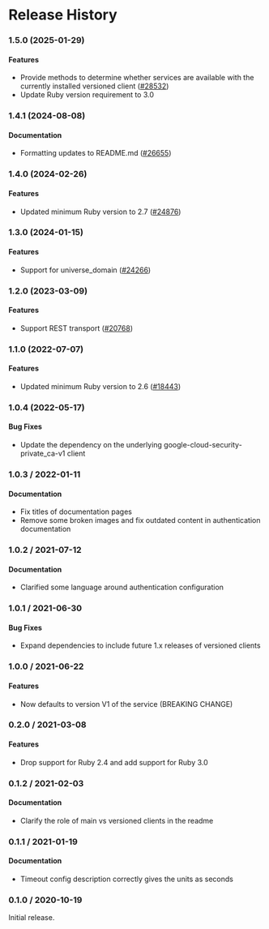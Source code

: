 # Release History

### 1.5.0 (2025-01-29)

#### Features

* Provide methods to determine whether services are available with the currently installed versioned client ([#28532](https://github.com/googleapis/google-cloud-ruby/issues/28532)) 
* Update Ruby version requirement to 3.0 

### 1.4.1 (2024-08-08)

#### Documentation

* Formatting updates to README.md ([#26655](https://github.com/googleapis/google-cloud-ruby/issues/26655)) 

### 1.4.0 (2024-02-26)

#### Features

* Updated minimum Ruby version to 2.7 ([#24876](https://github.com/googleapis/google-cloud-ruby/issues/24876)) 

### 1.3.0 (2024-01-15)

#### Features

* Support for universe_domain ([#24266](https://github.com/googleapis/google-cloud-ruby/issues/24266)) 

### 1.2.0 (2023-03-09)

#### Features

* Support REST transport ([#20768](https://github.com/googleapis/google-cloud-ruby/issues/20768)) 

### 1.1.0 (2022-07-07)

#### Features

* Updated minimum Ruby version to 2.6 ([#18443](https://github.com/googleapis/google-cloud-ruby/issues/18443)) 

### 1.0.4 (2022-05-17)

#### Bug Fixes

* Update the dependency on the underlying google-cloud-security-private_ca-v1 client

### 1.0.3 / 2022-01-11

#### Documentation

* Fix titles of documentation pages
* Remove some broken images and fix outdated content in authentication documentation

### 1.0.2 / 2021-07-12

#### Documentation

* Clarified some language around authentication configuration

### 1.0.1 / 2021-06-30

#### Bug Fixes

* Expand dependencies to include future 1.x releases of versioned clients

### 1.0.0 / 2021-06-22

#### Features

* Now defaults to version V1 of the service (BREAKING CHANGE)

### 0.2.0 / 2021-03-08

#### Features

* Drop support for Ruby 2.4 and add support for Ruby 3.0

### 0.1.2 / 2021-02-03

#### Documentation

* Clarify the role of main vs versioned clients in the readme

### 0.1.1 / 2021-01-19

#### Documentation

* Timeout config description correctly gives the units as seconds

### 0.1.0 / 2020-10-19

Initial release.
